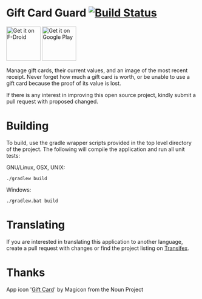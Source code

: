 # Gift Card Guard [![Build Status](https://travis-ci.org/brarcher/gift-card-guard.svg?branch=master)](https://travis-ci.org/brarcher/gift-card-guard)

<a href="https://f-droid.org/repository/browse/?fdid=protect.gift_card_guard" target="_blank">
<img src="https://f-droid.org/badge/get-it-on.png" alt="Get it on F-Droid" height="90"/></a>
<a href="https://play.google.com/store/apps/details?id=protect.gift_card_guard" target="_blank">
<img src="https://play.google.com/intl/en_us/badges/images/generic/en-play-badge.png" alt="Get it on Google Play" height="90"/></a>

Manage gift cards, their current values, and an image of the most recent receipt. Never forget
how much a gift card is worth, or be unable to use a gift card because the proof of its
value is lost.

If there is any interest in improving this open source project, kindly submit a pull request with
proposed changed.

# Building

To build, use the gradle wrapper scripts provided in the top level directory of the project. The following will
compile the application and run all unit tests:

GNU/Linux, OSX, UNIX:
```
./gradlew build
```

Windows:
```
./gradlew.bat build
```

# Translating

If you are interested in translating this application to another language, create a pull request with changes or find the project listing on  [Transifex](https://www.transifex.com/na-243/gift-card-guard).

# Thanks

App icon '[Gift Card](https://thenounproject.com/term/gift-card/842449/)' by Magicon from the Noun Project
